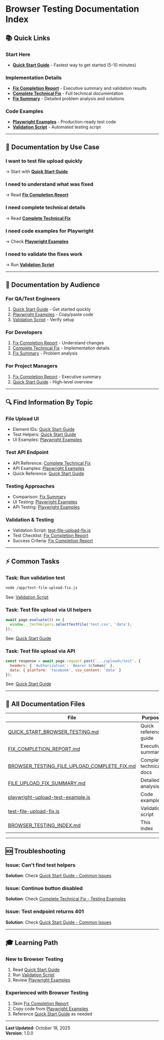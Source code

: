 # Browser Testing Documentation Index

## 📚 Quick Links

### Start Here
- **[Quick Start Guide](QUICK_START_BROWSER_TESTING.md)** - Fastest way to get started (5-10 minutes)

### Implementation Details
- **[Fix Completion Report](FIX_COMPLETION_REPORT.md)** - Executive summary and validation results
- **[Complete Technical Fix](BROWSER_TESTING_FILE_UPLOAD_COMPLETE_FIX.md)** - Full technical documentation
- **[Fix Summary](FILE_UPLOAD_FIX_SUMMARY.md)** - Detailed problem analysis and solutions

### Code Examples
- **[Playwright Examples](playwright-upload-test-example.js)** - Production-ready test code
- **[Validation Script](test-file-upload-fix.js)** - Automated testing script

---

## 📖 Documentation by Use Case

### I want to test file upload quickly
→ Start with **[Quick Start Guide](QUICK_START_BROWSER_TESTING.md)**

### I need to understand what was fixed
→ Read **[Fix Completion Report](FIX_COMPLETION_REPORT.md)**

### I need complete technical details
→ Read **[Complete Technical Fix](BROWSER_TESTING_FILE_UPLOAD_COMPLETE_FIX.md)**

### I need code examples for Playwright
→ Check **[Playwright Examples](playwright-upload-test-example.js)**

### I need to validate the fixes work
→ Run **[Validation Script](test-file-upload-fix.js)**

---

## 🎯 Documentation by Audience

### For QA/Test Engineers
1. [Quick Start Guide](QUICK_START_BROWSER_TESTING.md) - Get started quickly
2. [Playwright Examples](playwright-upload-test-example.js) - Copy/paste code
3. [Validation Script](test-file-upload-fix.js) - Verify setup

### For Developers
1. [Fix Completion Report](FIX_COMPLETION_REPORT.md) - Understand changes
2. [Complete Technical Fix](BROWSER_TESTING_FILE_UPLOAD_COMPLETE_FIX.md) - Implementation details
3. [Fix Summary](FILE_UPLOAD_FIX_SUMMARY.md) - Problem analysis

### For Project Managers
1. [Fix Completion Report](FIX_COMPLETION_REPORT.md) - Executive summary
2. [Quick Start Guide](QUICK_START_BROWSER_TESTING.md) - High-level overview

---

## 🔍 Find Information By Topic

### File Upload UI
- Element IDs: [Quick Start Guide](QUICK_START_BROWSER_TESTING.md#-element-ids-for-testing)
- Test Helpers: [Quick Start Guide](QUICK_START_BROWSER_TESTING.md#-test-helpers)
- UI Examples: [Playwright Examples](playwright-upload-test-example.js#L10-L80)

### Test API Endpoint
- API Reference: [Complete Technical Fix](BROWSER_TESTING_FILE_UPLOAD_COMPLETE_FIX.md#3-test-upload-api-endpoint)
- API Examples: [Playwright Examples](playwright-upload-test-example.js#L85-L150)
- Quick Reference: [Quick Start Guide](QUICK_START_BROWSER_TESTING.md#-api-endpoints)

### Testing Approaches
- Comparison: [Fix Summary](FILE_UPLOAD_FIX_SUMMARY.md#testing-approaches)
- UI Testing: [Playwright Examples](playwright-upload-test-example.js#L10-L80)
- API Testing: [Playwright Examples](playwright-upload-test-example.js#L85-L150)

### Validation & Testing
- Validation Script: [test-file-upload-fix.js](test-file-upload-fix.js)
- Test Checklist: [Fix Completion Report](FIX_COMPLETION_REPORT.md#manual-testing-checklist)
- Success Criteria: [Fix Completion Report](FIX_COMPLETION_REPORT.md#success-criteria)

---

## ⚡ Common Tasks

### Task: Run validation test
```bash
node /app/test-file-upload-fix.js
```
See: [Validation Script](test-file-upload-fix.js)

### Task: Test file upload via UI helpers
```javascript
await page.evaluate(() => {
  window.__testHelpers.selectTestFile('test.csv', 'data');
});
```
See: [Quick Start Guide](QUICK_START_BROWSER_TESTING.md#option-2-use-ui-helpers-10-minutes)

### Task: Test file upload via API
```javascript
const response = await page.request.post('.../uploads/test', {
  headers: { 'Authorization': `Bearer ${token}` },
  data: { platform: 'facebook', csv_content: 'data' }
});
```
See: [Quick Start Guide](QUICK_START_BROWSER_TESTING.md#option-1-use-test-api-5-minutes)

---

## 📁 All Documentation Files

| File | Purpose | Audience |
|------|---------|----------|
| [QUICK_START_BROWSER_TESTING.md](QUICK_START_BROWSER_TESTING.md) | Quick reference guide | All |
| [FIX_COMPLETION_REPORT.md](FIX_COMPLETION_REPORT.md) | Executive summary | All |
| [BROWSER_TESTING_FILE_UPLOAD_COMPLETE_FIX.md](BROWSER_TESTING_FILE_UPLOAD_COMPLETE_FIX.md) | Complete technical docs | Developers |
| [FILE_UPLOAD_FIX_SUMMARY.md](FILE_UPLOAD_FIX_SUMMARY.md) | Detailed analysis | Developers |
| [playwright-upload-test-example.js](playwright-upload-test-example.js) | Code examples | QA/Developers |
| [test-file-upload-fix.js](test-file-upload-fix.js) | Validation script | QA/Developers |
| [BROWSER_TESTING_INDEX.md](BROWSER_TESTING_INDEX.md) | This index | All |

---

## 🆘 Troubleshooting

### Issue: Can't find test helpers
**Solution**: Check [Quick Start Guide - Common Issues](QUICK_START_BROWSER_TESTING.md#-common-issues)

### Issue: Continue button disabled
**Solution**: Check [Complete Technical Fix - Testing Examples](BROWSER_TESTING_FILE_UPLOAD_COMPLETE_FIX.md#example-1-using-test-helper-recommended)

### Issue: Test endpoint returns 401
**Solution**: Check [Quick Start Guide - Common Issues](QUICK_START_BROWSER_TESTING.md#-common-issues)

---

## 🎓 Learning Path

### New to Browser Testing
1. Read [Quick Start Guide](QUICK_START_BROWSER_TESTING.md)
2. Run [Validation Script](test-file-upload-fix.js)
3. Review [Playwright Examples](playwright-upload-test-example.js)

### Experienced with Browser Testing
1. Skim [Fix Completion Report](FIX_COMPLETION_REPORT.md)
2. Copy code from [Playwright Examples](playwright-upload-test-example.js)
3. Reference [Quick Start Guide](QUICK_START_BROWSER_TESTING.md) as needed

---

**Last Updated**: October 18, 2025  
**Version**: 1.0.0
